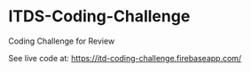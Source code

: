 # ITDS-Coding-Challenge
Coding Challenge for Review

See live code at: https://itd-coding-challenge.firebaseapp.com/
